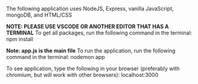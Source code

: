 The following application uses NodeJS, Express, vanilla JavaScript, mongoDB, and HTML/CSS


**NOTE: PLEASE USE VSCODE OR ANOTHER EDITOR THAT HAS A TERMINAL**
To get all packages, run the following command in the terminal: 
        npm install

**Note: app.js is the main file**
To run the application, run the following command in the terminal:
        nodemon app

To see application, type the following in your browser (preferably with chromium, but will work with other browsers):
        localhost:3000
